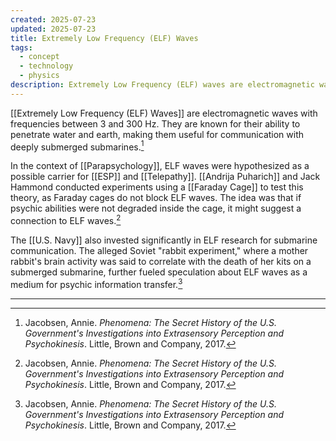 ```yaml
---
created: 2025-07-23
updated: 2025-07-23
title: Extremely Low Frequency (ELF) Waves
tags:
  - concept
  - technology
  - physics
description: Extremely Low Frequency (ELF) waves are electromagnetic waves with frequencies between 3 and 300 Hz, known for their ability to penetrate water and earth.
---
```


[[Extremely Low Frequency (ELF) Waves]] are electromagnetic waves with frequencies between 3 and 300 Hz. They are known for their ability to penetrate water and earth, making them useful for communication with deeply submerged submarines.[^1]

In the context of [[Parapsychology]], ELF waves were hypothesized as a possible carrier for [[ESP]] and [[Telepathy]]. [[Andrija Puharich]] and Jack Hammond conducted experiments using a [[Faraday Cage]] to test this theory, as Faraday cages do not block ELF waves. The idea was that if psychic abilities were not degraded inside the cage, it might suggest a connection to ELF waves.[^1]

The [[U.S. Navy]] also invested significantly in ELF research for submarine communication. The alleged Soviet "rabbit experiment," where a mother rabbit's brain activity was said to correlate with the death of her kits on a submerged submarine, further fueled speculation about ELF waves as a medium for psychic information transfer.[^1]

---

[^1]: Jacobsen, Annie. *Phenomena: The Secret History of the U.S. Government's Investigations into Extrasensory Perception and Psychokinesis*. Little, Brown and Company, 2017.
